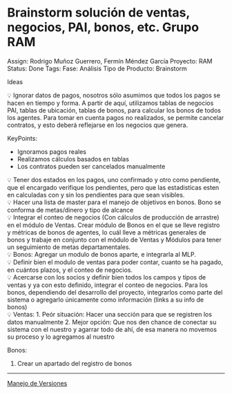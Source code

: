 # Brainstorm solución de ventas, negocios, PAI, bonos, etc. Grupo RAM

Assign: Rodrigo Muñoz Guerrero, Fermín Méndez García
Proyecto: RAM
Status: Done
Tags: Fase: Análisis
Tipo de Producto: Brainstorm

Ideas

<aside>
💡 Ignorar datos de pagos, nosotros sólo asumimos que todos los pagos se hacen en tiempo y forma. A partir de aquí, utilizamos tablas de negocios PAI, tablas de ubicación, tablas de bonos, para calcular los bonos de todos los agentes. Para tomar en cuenta pagos no realizados, se permite cancelar contratos, y esto deberá reflejarse en los negocios que genera.

KeyPoints:
* Ignoramos pagos reales
* Realizamos cálculos basados en tablas
* Los contratos pueden ser cancelados manualmente

</aside>

<aside>
💡 Tener dos estados en los pagos, uno confirmado y otro como pendiente, que el encargado verifique los pendientes, pero que las estadisticas esten en calculadas con y sin los pendientes para que sean visibles.

</aside>

<aside>
💡 Hacer una lista de master para el manejo de objetivos en bonos.
Bono se conforma de metas/dinero y tipo de alcance

</aside>

<aside>
💡 Integrar el conteo de negocios (Con cálculos de producción de arrastre) en el módulo de Ventas.
Crear módulo de Bonos en el que se lleve registro y métricas de bonos de agentes, lo cuál lleve a métricas generales de bonos y trabaje en conjunto con el módulo de Ventas y Módulos para tener un seguimiento de metas departamentales.

</aside>

<aside>
💡 Bonos: Agregar un modulo de bonos aparte, e integrarla al MLP.

</aside>

<aside>
💡 Definir bien el modulo de ventas para poder contar, cuanto se ha pagado, en cuántos plazos, y el conteo de negocios.

</aside>

<aside>
💡 Acercarse con los socios y definir bien todos los campos y tipos de ventas y ya con esto definido, integrar el conteo de negocios. Para los bonos, dependiendo del desarrollo del proyecto, integrarlos como parte del sistema o agregarlo únicamente como información (links a su info de bonos)

</aside>

<aside>
💡 Ventas:
1. Peór situación: Hacer una sección para que se registren los datos manualmente
2. Mejor opción: Que nos den chance de conectar su sistema con el nuestro y agarrar todo de ahí, de esa manera no movemos su proceso y lo agregamos al nuestro

Bonos:
1. Crear un apartado del registro de bonos

</aside>

---

[Manejo de Versiones](Brainstorm%20solucio%CC%81n%20de%20ventas,%20negocios,%20PAI,%20bon%20d61c579db77c4933ac38ce16a2501483/Manejo%20de%20Versiones%206dbe9e13f3c743a29b511dffad0d236e.md)